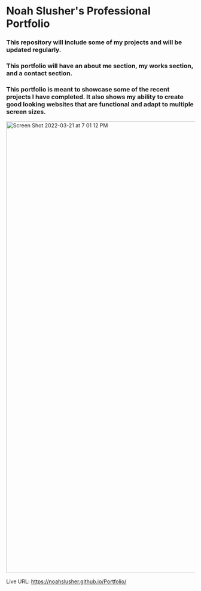 # Noah Slusher's Professional Portfolio

### This repository will include some of my projects and will be updated regularly.

### This portfolio will have an about me section, my works section, and a contact section.

### This portfolio is meant to showcase some of the recent projects I have completed. It also shows my ability to create good looking websites that are functional and adapt to multiple screen sizes.

<img width="1209" alt="Screen Shot 2022-03-21 at 7 01 12 PM" src="https://user-images.githubusercontent.com/97577116/159386988-d0e9bedc-547e-4e85-8acf-6b6cd3d1d50d.png">


Live URL: https://noahslusher.github.io/Portfolio/
